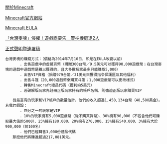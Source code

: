 [關於Minecraft](https://zh.wikipedia.org/zh-tw/%E6%88%91%E7%9A%84%E4%B8%96%E7%95%8C)

[Minecraft官方網站](https://www.minecraft.net/)

[Minecraft EULA](https://www.minecraft.net/zh-hant/eula)

[「台灣麥塊」侵權！遊戲商要告　警抄機房逮2人](https://news.tvbs.com.tw/local/677231)

[正式聲明暨連署稿](https://home.gamer.com.tw/creationDetail.php?sn=2450151)
```
台灣麥塊的賺錢方式：（價格為2014年7月10日，即是在EULA改變以前）
　　　　．出售遊戲中的虛擬貨幣（捐贈300台幣／9.5美元可以獲得90,000遊戲幣；在台灣麥塊的遊戲中遊戲幣是難以獲得的，且大多數玩家最多只能賺取5,000）
　　　　．出售VIP資格（捐贈979台幣／31美元來獲得指令保護區及其他福利）
　　　　．出售斗篷（20,000遊戲幣來購買斗篷；1,000遊戲幣可以更改樣式）
　　　　．轉售Minecraft禮品代碼（獲利約5美元）
　　　　．若破解版玩家先註冊正版玩家持有的帳戶名稱，則強迫正版玩家購買VIP

　　從最富有的玩家和VIP帳戶的數量估計，他們的收入超過1,458,134台幣（48,588美金）。若我們假設：
　　　　．四分之一的玩家是VIP
　　　　．10%的玩家擁有5,000遊戲幣（從不購買貨幣）、30%擁有90,000（不包含他們可賺取最大值的5000）、25%擁有180,000、20%擁有270,000、15%擁有540,000、3%擁有大於900,000（前100名）
　　　　．他們已經轉售3,000份禮品代碼
　　那麼他們將賺進超過217,081美元。
```
